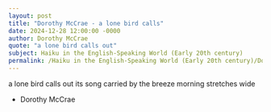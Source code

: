 ```yaml
---
layout: post
title: "Dorothy McCrae - a lone bird calls"
date: 2024-12-28 12:00:00 -0000
author: Dorothy McCrae
quote: "a lone bird calls out"
subject: Haiku in the English-Speaking World (Early 20th century)
permalink: /Haiku in the English-Speaking World (Early 20th century)/Dorothy McCrae/Dorothy McCrae - a lone bird calls
---
```


a lone bird calls out
its song carried by the breeze
morning stretches wide

- Dorothy McCrae

